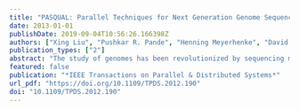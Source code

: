 ```yaml
---
title: "PASQUAL: Parallel Techniques for Next Generation Genome Sequence Assembly"
date: 2013-01-01
publishDate: 2019-09-04T10:56:26.166398Z
authors: ["Xing Liu", "Pushkar R. Pande", "Henning Meyerhenke", "David A. Bader"]
publication_types: ["2"]
abstract: "The study of genomes has been revolutionized by sequencing machines that output many short overlapping substrings (called reads). The task of sequence assembly in practice is to reconstruct long contiguous genome subsequences from the reads. With Next Generation Sequencing (NGS) technologies, assembly software needs to be more accurate, faster, and more memory-efficient due to the problem complexity and the size of the data sets. In this paper, we develop parallel algorithms and compressed data structures to address several computational challenges of NGS assembly. We demonstrate how commonly available multicore architectures can be efficiently utilized for sequence assembly. In all stages (indexing input strings, string graph construction and simplification, extraction of contiguous subsequences) of our software Pasqual, we use shared-memory parallelism to speed up the assembly process. In our experiments with data of up to 6.8 billion base pairs, we demonstrate that Pasqual generally delivers the best tradeoff between speed, memory consumption, and solution quality. On synthetic and real data sets Pasqual scales well on our test machine with 40 CPU cores with increasing number of threads. Given enough cores, Pasqual is fastest in our comparison."
featured: false
publication: "*IEEE Transactions on Parallel & Distributed Systems*"
url_pdf: "https://doi.org/10.1109/TPDS.2012.190"
doi: "10.1109/TPDS.2012.190"
---
```


